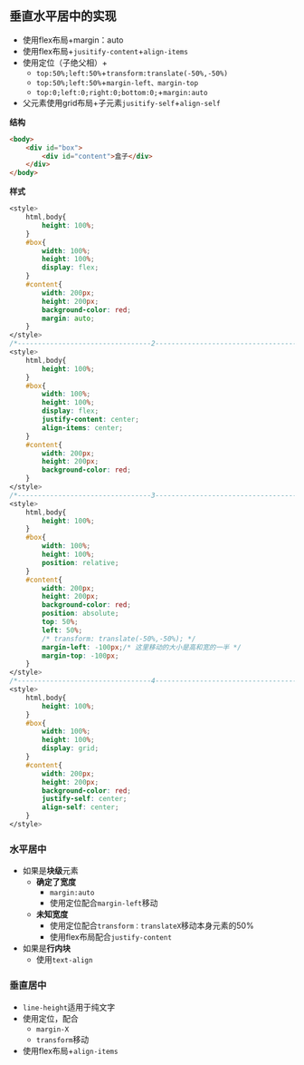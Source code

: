 ## 垂直水平居中的实现

- 使用flex布局+margin：auto
- 使用flex布局+`jusitify-content`+`align-items`
- 使用定位（子绝父相）+
  - `top:50%;left:50%`+`transform:translate(-50%,-50%)`
  - `top:50%;left:50%`+`margin-left、margin-top`
  - `top:0;left:0;right:0;bottom:0;`+`margin:auto`
- 父元素使用grid布局+子元素`jusitify-self`+`align-self`

**结构**

```html
<body>
    <div id="box">
        <div id="content">盒子</div>
    </div>
</body>
```

**样式**

```css
<style>
    html,body{
        height: 100%;
    }
    #box{
        width: 100%;
        height: 100%;
        display: flex;
    }
    #content{
        width: 200px;
        height: 200px;
        background-color: red;
        margin: auto;
    }
</style>
/*---------------------------------2----------------------------------------*/
<style>
    html,body{
        height: 100%;
    }
    #box{
        width: 100%;
        height: 100%;
        display: flex;
        justify-content: center;
        align-items: center;
    }
    #content{
        width: 200px;
        height: 200px;
        background-color: red;
    }
</style>
/*---------------------------------3----------------------------------------*/
<style>
    html,body{
        height: 100%;
    }
    #box{
        width: 100%;
        height: 100%;
        position: relative;
    }
    #content{
        width: 200px;
        height: 200px;
        background-color: red;
        position: absolute;
        top: 50%;
        left: 50%;
        /* transform: translate(-50%,-50%); */
        margin-left: -100px;/* 这里移动的大小是高和宽的一半 */
        margin-top: -100px;
    }
</style>
/*---------------------------------4----------------------------------------*/
<style>
    html,body{
        height: 100%;
    }
    #box{
        width: 100%;
        height: 100%;
        display: grid;
    }
    #content{
        width: 200px;
        height: 200px;
        background-color: red;
        justify-self: center;
        align-self: center;
    }
</style>
```

### 水平居中

- 如果是**块级**元素
  - **确定了宽度**
    - `margin:auto`
    - 使用定位配合`margin-left`移动
  - **未知宽度**
    - 使用定位配合`transform：translateX`移动本身元素的50%
    - 使用flex布局配合`justify-content`
- 如果是**行内块**
  - 使用`text-align`

### 垂直居中

- `line-height`适用于纯文字
- 使用定位，配合
  - `margin-X`
  - `transform`移动
- 使用flex布局+`align-items`